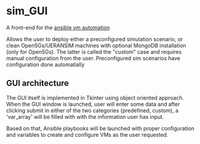 # sim_GUI
A front-end for the [ansible vm automation](https://github.com/LDTips/ansible-vm-automation)

Allows the user to deploy either a preconfigured simulation scenario, or clean Open5Gs/UERANSIM machines with optional MongoDB installation (only for Open5Gs).
The latter is called the "custom" case and requires manual configuration from the user. Preconfigured sim scenarios have configuration done automatially

## GUI architecture
The GUI itself is implemented in Tkinter using object oriented approach.
When the GUI window is launched, user will enter some data and after clicking submit in either of the two categories (predefined, custom),
a 'var_array' will be filled with with the information user has input. 

Based on that, Ansible playbooks will be launched with proper configuration and variables to create and configure VMs as the user requested.
